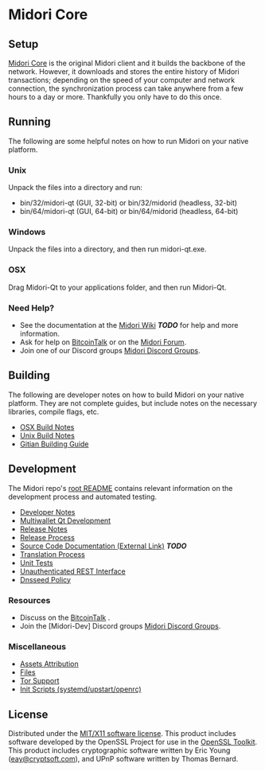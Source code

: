 Midori Core
=====================

Setup
---------------------
[Midori Core](http://Midoricoin.com) is the original Midori client and it builds the backbone of the network. However, it downloads and stores the entire history of Midori transactions; depending on the speed of your computer and network connection, the synchronization process can take anywhere from a few hours to a day or more. Thankfully you only have to do this once.

Running
---------------------
The following are some helpful notes on how to run Midori on your native platform.

### Unix

Unpack the files into a directory and run:

- bin/32/midori-qt (GUI, 32-bit) or bin/32/midorid (headless, 32-bit)
- bin/64/midori-qt (GUI, 64-bit) or bin/64/midorid (headless, 64-bit)

### Windows

Unpack the files into a directory, and then run midori-qt.exe.

### OSX

Drag Midori-Qt to your applications folder, and then run Midori-Qt.

### Need Help?

* See the documentation at the [Midori Wiki](https://en.bitcoin.it/wiki/Main_Page) ***TODO***
for help and more information.
* Ask for help on [BitcoinTalk](https://bitcointalk.org/index.php) or on the [Midori Forum](http://Midoricoin.com/).
* Join one of our Discord groups [Midori Discord Groups](https://discord.gg/YcnvMqt).

Building
---------------------
The following are developer notes on how to build Midori on your native platform. They are not complete guides, but include notes on the necessary libraries, compile flags, etc.

- [OSX Build Notes](build-osx.md)
- [Unix Build Notes](build-unix.md)
- [Gitian Building Guide](gitian-building.md)

Development
---------------------
The Midori repo's [root README](https://github.com/eastcoastcrypto/Midori/blob/master/README.md) contains relevant information on the development process and automated testing.

- [Developer Notes](developer-notes.md)
- [Multiwallet Qt Development](multiwallet-qt.md)
- [Release Notes](release-notes.md)
- [Release Process](release-process.md)
- [Source Code Documentation (External Link)](https://dev.visucore.com/bitcoin/doxygen/) ***TODO***
- [Translation Process](translation_process.md)
- [Unit Tests](unit-tests.md)
- [Unauthenticated REST Interface](REST-interface.md)
- [Dnsseed Policy](dnsseed-policy.md)

### Resources

* Discuss on the [BitcoinTalk](https://bitcointalk.org/index.php?topic=1262920.0) .
* Join the [Midori-Dev] Discord groups [Midori Discord Groups](https://discord.gg/YcnvMqt).

### Miscellaneous
- [Assets Attribution](assets-attribution.md)
- [Files](files.md)
- [Tor Support](tor.md)
- [Init Scripts (systemd/upstart/openrc)](init.md)

License
---------------------
Distributed under the [MIT/X11 software license](http://www.opensource.org/licenses/mit-license.php).
This product includes software developed by the OpenSSL Project for use in the [OpenSSL Toolkit](https://www.openssl.org/). This product includes
cryptographic software written by Eric Young ([eay@cryptsoft.com](mailto:eay@cryptsoft.com)), and UPnP software written by Thomas Bernard.
